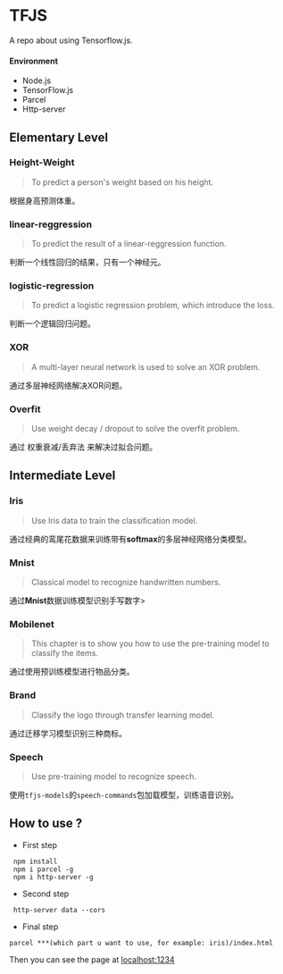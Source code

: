 # TFJS
A repo about using Tensorflow.js.

#### Environment
- Node.js
- TensorFlow.js 
- Parcel
- Http-server

## Elementary Level

### Height-Weight
> To predict a person's weight based on his height.

根据身高预测体重。

### linear-reggression
> To predict the result of a linear-reggression function.

判断一个线性回归的结果，只有一个神经元。

### logistic-regression
> To predict a logistic regression problem, which introduce the loss.

判断一个逻辑回归问题。

### XOR
> A multi-layer neural network is used to solve an XOR problem.

通过多层神经网络解决XOR问题。

### Overfit
> Use weight decay / dropout to solve the overfit problem.

通过 权重衰减/丢弃法 来解决过拟合问题。

## Intermediate Level

### Iris
> Use Iris data to train the classification model.

通过经典的鸾尾花数据来训练带有**softmax**的多层神经网络分类模型。

### Mnist
> Classical model to recognize handwritten numbers.

通过**Mnist**数据训练模型识别手写数字>

### Mobilenet
> This chapter is to show you how to use the pre-training model to classify the items.

通过使用预训练模型进行物品分类。

### Brand
> Classify the logo through transfer learning model.

通过迁移学习模型识别三种商标。

### Speech
> Use pre-training model to recognize speech.

使用`tfjs-models`的`speech-commands`包加载模型，训练语音识别。



## How to use ?
- First step
```
 npm install
 npm i parcel -g 
 npm i http-server -g
```

- Second step
```
 http-server data --cors
```

- Final step
```
parcel ***(which part u want to use, for example: iris)/index.html
```

Then you can see the page at [localhost:1234](http://localhost:1234)







